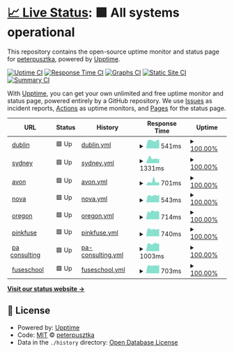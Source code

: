 # [📈 Live Status](https://upptime.fuse.pink): <!--live status--> **🟩 All systems operational**

This repository contains the open-source uptime monitor and status page for [peterpusztka](https://upptime.fuse.pink), powered by [Upptime](https://github.com/upptime/upptime).

[![Uptime CI](https://github.com/koj-co/upptime/workflows/Uptime%20CI/badge.svg)](https://github.com/koj-co/upptime/actions?query=workflow%3A%22Uptime+CI%22)
[![Response Time CI](https://github.com/koj-co/upptime/workflows/Response%20Time%20CI/badge.svg)](https://github.com/koj-co/upptime/actions?query=workflow%3A%22Response+Time+CI%22)
[![Graphs CI](https://github.com/koj-co/upptime/workflows/Graphs%20CI/badge.svg)](https://github.com/koj-co/upptime/actions?query=workflow%3A%22Graphs+CI%22)
[![Static Site CI](https://github.com/koj-co/upptime/workflows/Static%20Site%20CI/badge.svg)](https://github.com/koj-co/upptime/actions?query=workflow%3A%22Static+Site+CI%22)
[![Summary CI](https://github.com/koj-co/upptime/workflows/Summary%20CI/badge.svg)](https://github.com/koj-co/upptime/actions?query=workflow%3A%22Summary+CI%22)

With [Upptime](https://upptime.js.org), you can get your own unlimited and free uptime monitor and status page, powered entirely by a GitHub repository. We use [Issues](https://github.com/peterpusztka/fuse-upptime/issues) as incident reports, [Actions](https://github.com/peterpusztka/fuse-upptime/actions) as uptime monitors, and [Pages](https://upptime.fuse.pink) for the status page.

<!--start: status pages-->
<!-- This summary is generated by Upptime (https://github.com/upptime/upptime) -->
<!-- Do not edit this manually, your changes will be overwritten -->
<!-- prettier-ignore -->
| URL | Status | History | Response Time | Uptime |
| --- | ------ | ------- | ------------- | ------ |
| <img alt="" src="https://favicons.githubusercontent.com/prodtest.fuseuniversal.com" height="13"> [dublin](https://prodtest.fuseuniversal.com) | 🟩 Up | [dublin.yml](https://github.com/Fuseit/fuse-upptime/commits/HEAD/history/dublin.yml) | <details><summary><img alt="Response time graph" src="./graphs/dublin/response-time-week.png" height="20"> 541ms</summary><br><a href="https://upptime.fuse.pink/history/dublin"><img alt="Response time 529" src="https://img.shields.io/endpoint?url=https%3A%2F%2Fraw.githubusercontent.com%2FFuseit%2Ffuse-upptime%2FHEAD%2Fapi%2Fdublin%2Fresponse-time.json"></a><br><a href="https://upptime.fuse.pink/history/dublin"><img alt="24-hour response time 539" src="https://img.shields.io/endpoint?url=https%3A%2F%2Fraw.githubusercontent.com%2FFuseit%2Ffuse-upptime%2FHEAD%2Fapi%2Fdublin%2Fresponse-time-day.json"></a><br><a href="https://upptime.fuse.pink/history/dublin"><img alt="7-day response time 541" src="https://img.shields.io/endpoint?url=https%3A%2F%2Fraw.githubusercontent.com%2FFuseit%2Ffuse-upptime%2FHEAD%2Fapi%2Fdublin%2Fresponse-time-week.json"></a><br><a href="https://upptime.fuse.pink/history/dublin"><img alt="30-day response time 529" src="https://img.shields.io/endpoint?url=https%3A%2F%2Fraw.githubusercontent.com%2FFuseit%2Ffuse-upptime%2FHEAD%2Fapi%2Fdublin%2Fresponse-time-month.json"></a><br><a href="https://upptime.fuse.pink/history/dublin"><img alt="1-year response time 529" src="https://img.shields.io/endpoint?url=https%3A%2F%2Fraw.githubusercontent.com%2FFuseit%2Ffuse-upptime%2FHEAD%2Fapi%2Fdublin%2Fresponse-time-year.json"></a></details> | <details><summary><a href="https://upptime.fuse.pink/history/dublin">100.00%</a></summary><a href="https://upptime.fuse.pink/history/dublin"><img alt="All-time uptime 100.00%" src="https://img.shields.io/endpoint?url=https%3A%2F%2Fraw.githubusercontent.com%2FFuseit%2Ffuse-upptime%2FHEAD%2Fapi%2Fdublin%2Fuptime.json"></a><br><a href="https://upptime.fuse.pink/history/dublin"><img alt="24-hour uptime 100.00%" src="https://img.shields.io/endpoint?url=https%3A%2F%2Fraw.githubusercontent.com%2FFuseit%2Ffuse-upptime%2FHEAD%2Fapi%2Fdublin%2Fuptime-day.json"></a><br><a href="https://upptime.fuse.pink/history/dublin"><img alt="7-day uptime 100.00%" src="https://img.shields.io/endpoint?url=https%3A%2F%2Fraw.githubusercontent.com%2FFuseit%2Ffuse-upptime%2FHEAD%2Fapi%2Fdublin%2Fuptime-week.json"></a><br><a href="https://upptime.fuse.pink/history/dublin"><img alt="30-day uptime 100.00%" src="https://img.shields.io/endpoint?url=https%3A%2F%2Fraw.githubusercontent.com%2FFuseit%2Ffuse-upptime%2FHEAD%2Fapi%2Fdublin%2Fuptime-month.json"></a><br><a href="https://upptime.fuse.pink/history/dublin"><img alt="1-year uptime 100.00%" src="https://img.shields.io/endpoint?url=https%3A%2F%2Fraw.githubusercontent.com%2FFuseit%2Ffuse-upptime%2FHEAD%2Fapi%2Fdublin%2Fuptime-year.json"></a></details>
| <img alt="" src="https://favicons.githubusercontent.com/prodtestau.fuseuniversal.com" height="13"> [sydney](https://prodtestau.fuseuniversal.com) | 🟩 Up | [sydney.yml](https://github.com/Fuseit/fuse-upptime/commits/HEAD/history/sydney.yml) | <details><summary><img alt="Response time graph" src="./graphs/sydney/response-time-week.png" height="20"> 1331ms</summary><br><a href="https://upptime.fuse.pink/history/sydney"><img alt="Response time 1215" src="https://img.shields.io/endpoint?url=https%3A%2F%2Fraw.githubusercontent.com%2FFuseit%2Ffuse-upptime%2FHEAD%2Fapi%2Fsydney%2Fresponse-time.json"></a><br><a href="https://upptime.fuse.pink/history/sydney"><img alt="24-hour response time 1194" src="https://img.shields.io/endpoint?url=https%3A%2F%2Fraw.githubusercontent.com%2FFuseit%2Ffuse-upptime%2FHEAD%2Fapi%2Fsydney%2Fresponse-time-day.json"></a><br><a href="https://upptime.fuse.pink/history/sydney"><img alt="7-day response time 1331" src="https://img.shields.io/endpoint?url=https%3A%2F%2Fraw.githubusercontent.com%2FFuseit%2Ffuse-upptime%2FHEAD%2Fapi%2Fsydney%2Fresponse-time-week.json"></a><br><a href="https://upptime.fuse.pink/history/sydney"><img alt="30-day response time 1220" src="https://img.shields.io/endpoint?url=https%3A%2F%2Fraw.githubusercontent.com%2FFuseit%2Ffuse-upptime%2FHEAD%2Fapi%2Fsydney%2Fresponse-time-month.json"></a><br><a href="https://upptime.fuse.pink/history/sydney"><img alt="1-year response time 1215" src="https://img.shields.io/endpoint?url=https%3A%2F%2Fraw.githubusercontent.com%2FFuseit%2Ffuse-upptime%2FHEAD%2Fapi%2Fsydney%2Fresponse-time-year.json"></a></details> | <details><summary><a href="https://upptime.fuse.pink/history/sydney">100.00%</a></summary><a href="https://upptime.fuse.pink/history/sydney"><img alt="All-time uptime 100.00%" src="https://img.shields.io/endpoint?url=https%3A%2F%2Fraw.githubusercontent.com%2FFuseit%2Ffuse-upptime%2FHEAD%2Fapi%2Fsydney%2Fuptime.json"></a><br><a href="https://upptime.fuse.pink/history/sydney"><img alt="24-hour uptime 100.00%" src="https://img.shields.io/endpoint?url=https%3A%2F%2Fraw.githubusercontent.com%2FFuseit%2Ffuse-upptime%2FHEAD%2Fapi%2Fsydney%2Fuptime-day.json"></a><br><a href="https://upptime.fuse.pink/history/sydney"><img alt="7-day uptime 100.00%" src="https://img.shields.io/endpoint?url=https%3A%2F%2Fraw.githubusercontent.com%2FFuseit%2Ffuse-upptime%2FHEAD%2Fapi%2Fsydney%2Fuptime-week.json"></a><br><a href="https://upptime.fuse.pink/history/sydney"><img alt="30-day uptime 100.00%" src="https://img.shields.io/endpoint?url=https%3A%2F%2Fraw.githubusercontent.com%2FFuseit%2Ffuse-upptime%2FHEAD%2Fapi%2Fsydney%2Fuptime-month.json"></a><br><a href="https://upptime.fuse.pink/history/sydney"><img alt="1-year uptime 100.00%" src="https://img.shields.io/endpoint?url=https%3A%2F%2Fraw.githubusercontent.com%2FFuseit%2Ffuse-upptime%2FHEAD%2Fapi%2Fsydney%2Fuptime-year.json"></a></details>
| <img alt="" src="https://favicons.githubusercontent.com/prodtest-avon.fuseuniversal.com" height="13"> [avon](https://prodtest-avon.fuseuniversal.com) | 🟩 Up | [avon.yml](https://github.com/Fuseit/fuse-upptime/commits/HEAD/history/avon.yml) | <details><summary><img alt="Response time graph" src="./graphs/avon/response-time-week.png" height="20"> 701ms</summary><br><a href="https://upptime.fuse.pink/history/avon"><img alt="Response time 615" src="https://img.shields.io/endpoint?url=https%3A%2F%2Fraw.githubusercontent.com%2FFuseit%2Ffuse-upptime%2FHEAD%2Fapi%2Favon%2Fresponse-time.json"></a><br><a href="https://upptime.fuse.pink/history/avon"><img alt="24-hour response time 664" src="https://img.shields.io/endpoint?url=https%3A%2F%2Fraw.githubusercontent.com%2FFuseit%2Ffuse-upptime%2FHEAD%2Fapi%2Favon%2Fresponse-time-day.json"></a><br><a href="https://upptime.fuse.pink/history/avon"><img alt="7-day response time 701" src="https://img.shields.io/endpoint?url=https%3A%2F%2Fraw.githubusercontent.com%2FFuseit%2Ffuse-upptime%2FHEAD%2Fapi%2Favon%2Fresponse-time-week.json"></a><br><a href="https://upptime.fuse.pink/history/avon"><img alt="30-day response time 604" src="https://img.shields.io/endpoint?url=https%3A%2F%2Fraw.githubusercontent.com%2FFuseit%2Ffuse-upptime%2FHEAD%2Fapi%2Favon%2Fresponse-time-month.json"></a><br><a href="https://upptime.fuse.pink/history/avon"><img alt="1-year response time 615" src="https://img.shields.io/endpoint?url=https%3A%2F%2Fraw.githubusercontent.com%2FFuseit%2Ffuse-upptime%2FHEAD%2Fapi%2Favon%2Fresponse-time-year.json"></a></details> | <details><summary><a href="https://upptime.fuse.pink/history/avon">100.00%</a></summary><a href="https://upptime.fuse.pink/history/avon"><img alt="All-time uptime 100.00%" src="https://img.shields.io/endpoint?url=https%3A%2F%2Fraw.githubusercontent.com%2FFuseit%2Ffuse-upptime%2FHEAD%2Fapi%2Favon%2Fuptime.json"></a><br><a href="https://upptime.fuse.pink/history/avon"><img alt="24-hour uptime 100.00%" src="https://img.shields.io/endpoint?url=https%3A%2F%2Fraw.githubusercontent.com%2FFuseit%2Ffuse-upptime%2FHEAD%2Fapi%2Favon%2Fuptime-day.json"></a><br><a href="https://upptime.fuse.pink/history/avon"><img alt="7-day uptime 100.00%" src="https://img.shields.io/endpoint?url=https%3A%2F%2Fraw.githubusercontent.com%2FFuseit%2Ffuse-upptime%2FHEAD%2Fapi%2Favon%2Fuptime-week.json"></a><br><a href="https://upptime.fuse.pink/history/avon"><img alt="30-day uptime 100.00%" src="https://img.shields.io/endpoint?url=https%3A%2F%2Fraw.githubusercontent.com%2FFuseit%2Ffuse-upptime%2FHEAD%2Fapi%2Favon%2Fuptime-month.json"></a><br><a href="https://upptime.fuse.pink/history/avon"><img alt="1-year uptime 100.00%" src="https://img.shields.io/endpoint?url=https%3A%2F%2Fraw.githubusercontent.com%2FFuseit%2Ffuse-upptime%2FHEAD%2Fapi%2Favon%2Fuptime-year.json"></a></details>
| <img alt="" src="https://favicons.githubusercontent.com/fuse-nova-test.fuseuniversal.com" height="13"> [nova](https://fuse-nova-test.fuseuniversal.com) | 🟩 Up | [nova.yml](https://github.com/Fuseit/fuse-upptime/commits/HEAD/history/nova.yml) | <details><summary><img alt="Response time graph" src="./graphs/nova/response-time-week.png" height="20"> 543ms</summary><br><a href="https://upptime.fuse.pink/history/nova"><img alt="Response time 619" src="https://img.shields.io/endpoint?url=https%3A%2F%2Fraw.githubusercontent.com%2FFuseit%2Ffuse-upptime%2FHEAD%2Fapi%2Fnova%2Fresponse-time.json"></a><br><a href="https://upptime.fuse.pink/history/nova"><img alt="24-hour response time 490" src="https://img.shields.io/endpoint?url=https%3A%2F%2Fraw.githubusercontent.com%2FFuseit%2Ffuse-upptime%2FHEAD%2Fapi%2Fnova%2Fresponse-time-day.json"></a><br><a href="https://upptime.fuse.pink/history/nova"><img alt="7-day response time 543" src="https://img.shields.io/endpoint?url=https%3A%2F%2Fraw.githubusercontent.com%2FFuseit%2Ffuse-upptime%2FHEAD%2Fapi%2Fnova%2Fresponse-time-week.json"></a><br><a href="https://upptime.fuse.pink/history/nova"><img alt="30-day response time 566" src="https://img.shields.io/endpoint?url=https%3A%2F%2Fraw.githubusercontent.com%2FFuseit%2Ffuse-upptime%2FHEAD%2Fapi%2Fnova%2Fresponse-time-month.json"></a><br><a href="https://upptime.fuse.pink/history/nova"><img alt="1-year response time 619" src="https://img.shields.io/endpoint?url=https%3A%2F%2Fraw.githubusercontent.com%2FFuseit%2Ffuse-upptime%2FHEAD%2Fapi%2Fnova%2Fresponse-time-year.json"></a></details> | <details><summary><a href="https://upptime.fuse.pink/history/nova">100.00%</a></summary><a href="https://upptime.fuse.pink/history/nova"><img alt="All-time uptime 100.00%" src="https://img.shields.io/endpoint?url=https%3A%2F%2Fraw.githubusercontent.com%2FFuseit%2Ffuse-upptime%2FHEAD%2Fapi%2Fnova%2Fuptime.json"></a><br><a href="https://upptime.fuse.pink/history/nova"><img alt="24-hour uptime 100.00%" src="https://img.shields.io/endpoint?url=https%3A%2F%2Fraw.githubusercontent.com%2FFuseit%2Ffuse-upptime%2FHEAD%2Fapi%2Fnova%2Fuptime-day.json"></a><br><a href="https://upptime.fuse.pink/history/nova"><img alt="7-day uptime 100.00%" src="https://img.shields.io/endpoint?url=https%3A%2F%2Fraw.githubusercontent.com%2FFuseit%2Ffuse-upptime%2FHEAD%2Fapi%2Fnova%2Fuptime-week.json"></a><br><a href="https://upptime.fuse.pink/history/nova"><img alt="30-day uptime 100.00%" src="https://img.shields.io/endpoint?url=https%3A%2F%2Fraw.githubusercontent.com%2FFuseit%2Ffuse-upptime%2FHEAD%2Fapi%2Fnova%2Fuptime-month.json"></a><br><a href="https://upptime.fuse.pink/history/nova"><img alt="1-year uptime 100.00%" src="https://img.shields.io/endpoint?url=https%3A%2F%2Fraw.githubusercontent.com%2FFuseit%2Ffuse-upptime%2FHEAD%2Fapi%2Fnova%2Fuptime-year.json"></a></details>
| <img alt="" src="https://favicons.githubusercontent.com/prodtest-oregon.fuseuniversal.com" height="13"> [oregon](https://prodtest-oregon.fuseuniversal.com) | 🟩 Up | [oregon.yml](https://github.com/Fuseit/fuse-upptime/commits/HEAD/history/oregon.yml) | <details><summary><img alt="Response time graph" src="./graphs/oregon/response-time-week.png" height="20"> 714ms</summary><br><a href="https://upptime.fuse.pink/history/oregon"><img alt="Response time 638" src="https://img.shields.io/endpoint?url=https%3A%2F%2Fraw.githubusercontent.com%2FFuseit%2Ffuse-upptime%2FHEAD%2Fapi%2Foregon%2Fresponse-time.json"></a><br><a href="https://upptime.fuse.pink/history/oregon"><img alt="24-hour response time 685" src="https://img.shields.io/endpoint?url=https%3A%2F%2Fraw.githubusercontent.com%2FFuseit%2Ffuse-upptime%2FHEAD%2Fapi%2Foregon%2Fresponse-time-day.json"></a><br><a href="https://upptime.fuse.pink/history/oregon"><img alt="7-day response time 714" src="https://img.shields.io/endpoint?url=https%3A%2F%2Fraw.githubusercontent.com%2FFuseit%2Ffuse-upptime%2FHEAD%2Fapi%2Foregon%2Fresponse-time-week.json"></a><br><a href="https://upptime.fuse.pink/history/oregon"><img alt="30-day response time 646" src="https://img.shields.io/endpoint?url=https%3A%2F%2Fraw.githubusercontent.com%2FFuseit%2Ffuse-upptime%2FHEAD%2Fapi%2Foregon%2Fresponse-time-month.json"></a><br><a href="https://upptime.fuse.pink/history/oregon"><img alt="1-year response time 638" src="https://img.shields.io/endpoint?url=https%3A%2F%2Fraw.githubusercontent.com%2FFuseit%2Ffuse-upptime%2FHEAD%2Fapi%2Foregon%2Fresponse-time-year.json"></a></details> | <details><summary><a href="https://upptime.fuse.pink/history/oregon">100.00%</a></summary><a href="https://upptime.fuse.pink/history/oregon"><img alt="All-time uptime 100.00%" src="https://img.shields.io/endpoint?url=https%3A%2F%2Fraw.githubusercontent.com%2FFuseit%2Ffuse-upptime%2FHEAD%2Fapi%2Foregon%2Fuptime.json"></a><br><a href="https://upptime.fuse.pink/history/oregon"><img alt="24-hour uptime 100.00%" src="https://img.shields.io/endpoint?url=https%3A%2F%2Fraw.githubusercontent.com%2FFuseit%2Ffuse-upptime%2FHEAD%2Fapi%2Foregon%2Fuptime-day.json"></a><br><a href="https://upptime.fuse.pink/history/oregon"><img alt="7-day uptime 100.00%" src="https://img.shields.io/endpoint?url=https%3A%2F%2Fraw.githubusercontent.com%2FFuseit%2Ffuse-upptime%2FHEAD%2Fapi%2Foregon%2Fuptime-week.json"></a><br><a href="https://upptime.fuse.pink/history/oregon"><img alt="30-day uptime 100.00%" src="https://img.shields.io/endpoint?url=https%3A%2F%2Fraw.githubusercontent.com%2FFuseit%2Ffuse-upptime%2FHEAD%2Fapi%2Foregon%2Fuptime-month.json"></a><br><a href="https://upptime.fuse.pink/history/oregon"><img alt="1-year uptime 100.00%" src="https://img.shields.io/endpoint?url=https%3A%2F%2Fraw.githubusercontent.com%2FFuseit%2Ffuse-upptime%2FHEAD%2Fapi%2Foregon%2Fuptime-year.json"></a></details>
| <img alt="" src="https://favicons.githubusercontent.com/fuse.fuseuniversal.com" height="13"> [pinkfuse](https://fuse.fuseuniversal.com) | 🟩 Up | [pinkfuse.yml](https://github.com/Fuseit/fuse-upptime/commits/HEAD/history/pinkfuse.yml) | <details><summary><img alt="Response time graph" src="./graphs/pinkfuse/response-time-week.png" height="20"> 740ms</summary><br><a href="https://upptime.fuse.pink/history/pinkfuse"><img alt="Response time 747" src="https://img.shields.io/endpoint?url=https%3A%2F%2Fraw.githubusercontent.com%2FFuseit%2Ffuse-upptime%2FHEAD%2Fapi%2Fpinkfuse%2Fresponse-time.json"></a><br><a href="https://upptime.fuse.pink/history/pinkfuse"><img alt="24-hour response time 846" src="https://img.shields.io/endpoint?url=https%3A%2F%2Fraw.githubusercontent.com%2FFuseit%2Ffuse-upptime%2FHEAD%2Fapi%2Fpinkfuse%2Fresponse-time-day.json"></a><br><a href="https://upptime.fuse.pink/history/pinkfuse"><img alt="7-day response time 740" src="https://img.shields.io/endpoint?url=https%3A%2F%2Fraw.githubusercontent.com%2FFuseit%2Ffuse-upptime%2FHEAD%2Fapi%2Fpinkfuse%2Fresponse-time-week.json"></a><br><a href="https://upptime.fuse.pink/history/pinkfuse"><img alt="30-day response time 765" src="https://img.shields.io/endpoint?url=https%3A%2F%2Fraw.githubusercontent.com%2FFuseit%2Ffuse-upptime%2FHEAD%2Fapi%2Fpinkfuse%2Fresponse-time-month.json"></a><br><a href="https://upptime.fuse.pink/history/pinkfuse"><img alt="1-year response time 747" src="https://img.shields.io/endpoint?url=https%3A%2F%2Fraw.githubusercontent.com%2FFuseit%2Ffuse-upptime%2FHEAD%2Fapi%2Fpinkfuse%2Fresponse-time-year.json"></a></details> | <details><summary><a href="https://upptime.fuse.pink/history/pinkfuse">100.00%</a></summary><a href="https://upptime.fuse.pink/history/pinkfuse"><img alt="All-time uptime 99.95%" src="https://img.shields.io/endpoint?url=https%3A%2F%2Fraw.githubusercontent.com%2FFuseit%2Ffuse-upptime%2FHEAD%2Fapi%2Fpinkfuse%2Fuptime.json"></a><br><a href="https://upptime.fuse.pink/history/pinkfuse"><img alt="24-hour uptime 100.00%" src="https://img.shields.io/endpoint?url=https%3A%2F%2Fraw.githubusercontent.com%2FFuseit%2Ffuse-upptime%2FHEAD%2Fapi%2Fpinkfuse%2Fuptime-day.json"></a><br><a href="https://upptime.fuse.pink/history/pinkfuse"><img alt="7-day uptime 100.00%" src="https://img.shields.io/endpoint?url=https%3A%2F%2Fraw.githubusercontent.com%2FFuseit%2Ffuse-upptime%2FHEAD%2Fapi%2Fpinkfuse%2Fuptime-week.json"></a><br><a href="https://upptime.fuse.pink/history/pinkfuse"><img alt="30-day uptime 100.00%" src="https://img.shields.io/endpoint?url=https%3A%2F%2Fraw.githubusercontent.com%2FFuseit%2Ffuse-upptime%2FHEAD%2Fapi%2Fpinkfuse%2Fuptime-month.json"></a><br><a href="https://upptime.fuse.pink/history/pinkfuse"><img alt="1-year uptime 99.95%" src="https://img.shields.io/endpoint?url=https%3A%2F%2Fraw.githubusercontent.com%2FFuseit%2Ffuse-upptime%2FHEAD%2Fapi%2Fpinkfuse%2Fuptime-year.json"></a></details>
| <img alt="" src="https://favicons.githubusercontent.com/paacademy.fuseuniversal.com" height="13"> [pa consulting](https://paacademy.fuseuniversal.com) | 🟩 Up | [pa-consulting.yml](https://github.com/Fuseit/fuse-upptime/commits/HEAD/history/pa-consulting.yml) | <details><summary><img alt="Response time graph" src="./graphs/pa-consulting/response-time-week.png" height="20"> 1003ms</summary><br><a href="https://upptime.fuse.pink/history/pa-consulting"><img alt="Response time 1025" src="https://img.shields.io/endpoint?url=https%3A%2F%2Fraw.githubusercontent.com%2FFuseit%2Ffuse-upptime%2FHEAD%2Fapi%2Fpa-consulting%2Fresponse-time.json"></a><br><a href="https://upptime.fuse.pink/history/pa-consulting"><img alt="24-hour response time 958" src="https://img.shields.io/endpoint?url=https%3A%2F%2Fraw.githubusercontent.com%2FFuseit%2Ffuse-upptime%2FHEAD%2Fapi%2Fpa-consulting%2Fresponse-time-day.json"></a><br><a href="https://upptime.fuse.pink/history/pa-consulting"><img alt="7-day response time 1003" src="https://img.shields.io/endpoint?url=https%3A%2F%2Fraw.githubusercontent.com%2FFuseit%2Ffuse-upptime%2FHEAD%2Fapi%2Fpa-consulting%2Fresponse-time-week.json"></a><br><a href="https://upptime.fuse.pink/history/pa-consulting"><img alt="30-day response time 1030" src="https://img.shields.io/endpoint?url=https%3A%2F%2Fraw.githubusercontent.com%2FFuseit%2Ffuse-upptime%2FHEAD%2Fapi%2Fpa-consulting%2Fresponse-time-month.json"></a><br><a href="https://upptime.fuse.pink/history/pa-consulting"><img alt="1-year response time 1025" src="https://img.shields.io/endpoint?url=https%3A%2F%2Fraw.githubusercontent.com%2FFuseit%2Ffuse-upptime%2FHEAD%2Fapi%2Fpa-consulting%2Fresponse-time-year.json"></a></details> | <details><summary><a href="https://upptime.fuse.pink/history/pa-consulting">100.00%</a></summary><a href="https://upptime.fuse.pink/history/pa-consulting"><img alt="All-time uptime 100.00%" src="https://img.shields.io/endpoint?url=https%3A%2F%2Fraw.githubusercontent.com%2FFuseit%2Ffuse-upptime%2FHEAD%2Fapi%2Fpa-consulting%2Fuptime.json"></a><br><a href="https://upptime.fuse.pink/history/pa-consulting"><img alt="24-hour uptime 100.00%" src="https://img.shields.io/endpoint?url=https%3A%2F%2Fraw.githubusercontent.com%2FFuseit%2Ffuse-upptime%2FHEAD%2Fapi%2Fpa-consulting%2Fuptime-day.json"></a><br><a href="https://upptime.fuse.pink/history/pa-consulting"><img alt="7-day uptime 100.00%" src="https://img.shields.io/endpoint?url=https%3A%2F%2Fraw.githubusercontent.com%2FFuseit%2Ffuse-upptime%2FHEAD%2Fapi%2Fpa-consulting%2Fuptime-week.json"></a><br><a href="https://upptime.fuse.pink/history/pa-consulting"><img alt="30-day uptime 100.00%" src="https://img.shields.io/endpoint?url=https%3A%2F%2Fraw.githubusercontent.com%2FFuseit%2Ffuse-upptime%2FHEAD%2Fapi%2Fpa-consulting%2Fuptime-month.json"></a><br><a href="https://upptime.fuse.pink/history/pa-consulting"><img alt="1-year uptime 100.00%" src="https://img.shields.io/endpoint?url=https%3A%2F%2Fraw.githubusercontent.com%2FFuseit%2Ffuse-upptime%2FHEAD%2Fapi%2Fpa-consulting%2Fuptime-year.json"></a></details>
| <img alt="" src="https://favicons.githubusercontent.com/fuseschool.fuseuniversal.com" height="13"> [fuseschool](https://fuseschool.fuseuniversal.com) | 🟩 Up | [fuseschool.yml](https://github.com/Fuseit/fuse-upptime/commits/HEAD/history/fuseschool.yml) | <details><summary><img alt="Response time graph" src="./graphs/fuseschool/response-time-week.png" height="20"> 703ms</summary><br><a href="https://upptime.fuse.pink/history/fuseschool"><img alt="Response time 708" src="https://img.shields.io/endpoint?url=https%3A%2F%2Fraw.githubusercontent.com%2FFuseit%2Ffuse-upptime%2FHEAD%2Fapi%2Ffuseschool%2Fresponse-time.json"></a><br><a href="https://upptime.fuse.pink/history/fuseschool"><img alt="24-hour response time 666" src="https://img.shields.io/endpoint?url=https%3A%2F%2Fraw.githubusercontent.com%2FFuseit%2Ffuse-upptime%2FHEAD%2Fapi%2Ffuseschool%2Fresponse-time-day.json"></a><br><a href="https://upptime.fuse.pink/history/fuseschool"><img alt="7-day response time 703" src="https://img.shields.io/endpoint?url=https%3A%2F%2Fraw.githubusercontent.com%2FFuseit%2Ffuse-upptime%2FHEAD%2Fapi%2Ffuseschool%2Fresponse-time-week.json"></a><br><a href="https://upptime.fuse.pink/history/fuseschool"><img alt="30-day response time 705" src="https://img.shields.io/endpoint?url=https%3A%2F%2Fraw.githubusercontent.com%2FFuseit%2Ffuse-upptime%2FHEAD%2Fapi%2Ffuseschool%2Fresponse-time-month.json"></a><br><a href="https://upptime.fuse.pink/history/fuseschool"><img alt="1-year response time 708" src="https://img.shields.io/endpoint?url=https%3A%2F%2Fraw.githubusercontent.com%2FFuseit%2Ffuse-upptime%2FHEAD%2Fapi%2Ffuseschool%2Fresponse-time-year.json"></a></details> | <details><summary><a href="https://upptime.fuse.pink/history/fuseschool">100.00%</a></summary><a href="https://upptime.fuse.pink/history/fuseschool"><img alt="All-time uptime 100.00%" src="https://img.shields.io/endpoint?url=https%3A%2F%2Fraw.githubusercontent.com%2FFuseit%2Ffuse-upptime%2FHEAD%2Fapi%2Ffuseschool%2Fuptime.json"></a><br><a href="https://upptime.fuse.pink/history/fuseschool"><img alt="24-hour uptime 100.00%" src="https://img.shields.io/endpoint?url=https%3A%2F%2Fraw.githubusercontent.com%2FFuseit%2Ffuse-upptime%2FHEAD%2Fapi%2Ffuseschool%2Fuptime-day.json"></a><br><a href="https://upptime.fuse.pink/history/fuseschool"><img alt="7-day uptime 100.00%" src="https://img.shields.io/endpoint?url=https%3A%2F%2Fraw.githubusercontent.com%2FFuseit%2Ffuse-upptime%2FHEAD%2Fapi%2Ffuseschool%2Fuptime-week.json"></a><br><a href="https://upptime.fuse.pink/history/fuseschool"><img alt="30-day uptime 100.00%" src="https://img.shields.io/endpoint?url=https%3A%2F%2Fraw.githubusercontent.com%2FFuseit%2Ffuse-upptime%2FHEAD%2Fapi%2Ffuseschool%2Fuptime-month.json"></a><br><a href="https://upptime.fuse.pink/history/fuseschool"><img alt="1-year uptime 100.00%" src="https://img.shields.io/endpoint?url=https%3A%2F%2Fraw.githubusercontent.com%2FFuseit%2Ffuse-upptime%2FHEAD%2Fapi%2Ffuseschool%2Fuptime-year.json"></a></details>

<!--end: status pages-->

[**Visit our status website →**](https://upptime.fuse.pink)

## 📄 License

- Powered by: [Upptime](https://github.com/upptime/upptime)
- Code: [MIT](./LICENSE) © [peterpusztka](https://upptime.fuse.pink)
- Data in the `./history` directory: [Open Database License](https://opendatacommons.org/licenses/odbl/1-0/)
